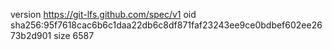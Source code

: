 version https://git-lfs.github.com/spec/v1
oid sha256:95f7618cac6b6c1daa22db6c8df871faf23243ee9ce0bdbef602ee2673b2d901
size 6587
